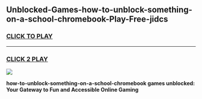 
## Unblocked-Games-how-to-unblock-something-on-a-school-chromebook-Play-Free-jidcs
<h3>
<a href="https://premium76.site?title=how-to-unblock-something-on-a-school-chromebook&ref=20M">CLICK TO PLAY</a></h3>
<hr>

<h3>
<a href="https://premium76.site?title=how-to-unblock-something-on-a-school-chromebook&ref=20M">CLICK 2 PLAY</a>
  
</h3>

<a href="https://premium76.site?title=how-to-unblock-something-on-a-school-chromebook&ref=19M"><img src="https://clearcache.store/games.png"></a>


**how-to-unblock-something-on-a-school-chromebook games unblocked: Your Gateway to Fun and Accessible Online Gaming**
